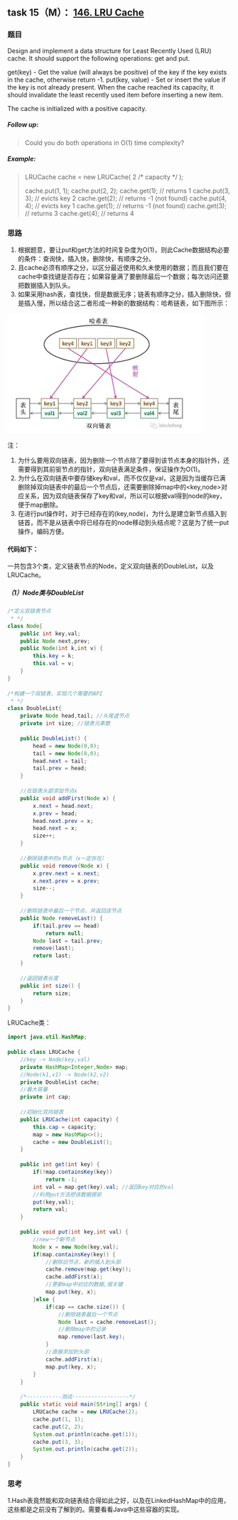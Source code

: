 ## task 15（M）： [146. LRU Cache](https://leetcode-cn.com/problems/lru-cache/)

### 题目

Design and implement a data structure for Least Recently Used (LRU) cache. It should support the following operations: get and put.

get(key) - Get the value (will always be positive) of the key if the key exists in the cache, otherwise return -1.
put(key, value) - Set or insert the value if the key is not already present. When the cache reached its capacity, it should invalidate the least recently used item before inserting a new item.

The cache is initialized with a positive capacity.

##### Follow up:

> Could you do both operations in O(1) time complexity?

##### Example:

> LRUCache cache = new LRUCache( 2 /* capacity */ );
>
> cache.put(1, 1);
> cache.put(2, 2);
> cache.get(1);       // returns 1
> cache.put(3, 3);    // evicts key 2
> cache.get(2);       // returns -1 (not found)
> cache.put(4, 4);    // evicts key 1
> cache.get(1);       // returns -1 (not found)
> cache.get(3);       // returns 3
> cache.get(4);       // returns 4

### 思路

1. 根据题意，要让put和get方法的时间复杂度为O(1)，则此Cache数据结构必要的条件：查询快，插入快，删除快，有顺序之分。
2. 且cache必须有顺序之分，以区分最近使用和久未使用的数据；而且我们要在cache中查找键是否存在；如果容量满了要删除最后一个数据；每次访问还要把数据插入到队头。
3. 如果采用hash表，查找快，但是数据无序；链表有顺序之分，插入删除快，但是插入慢，所以结合这二者形成一种新的数据结构：哈希链表，如下图所示：

![](images/task15.png)

注：

1. 为什么要用双向链表，因为删除一个节点除了要得到该节点本身的指针外，还需要得到其前驱节点的指针，双向链表满足条件，保证操作为O(1)。
2. 为什么在双向链表中要存储key和val，而不仅仅是val，这是因为当缓存已满删除掉双向链表中的最后一个节点后，还需要删除掉map中的<key,node>对应关系，因为双向链表保存了key和val，所以可以根据val得到node的key，便于map删除。
3. 在进行put操作时，对于已经存在的(key,node)，为什么是建立新节点插入到链首，而不是从链表中将已经存在的node移动到头结点呢？这是为了统一put操作，编码方便。

#### 代码如下：

一共包含3个类，定义链表节点的Node，定义双向链表的DoubleList，以及LRUCache。

##### （1）Node类与DoubleList

```java
/*定义双链表节点
 * */
class Node{
	public int key,val;
	public Node next,prev;
	public Node(int k,int v) {
		this.key = k;
		this.val = v;
	}
}

/*构建一个双链表，实现几个需要的API
 * */
class DoubleList{
	private Node head,tail; //头尾虚节点
	private int size; //链表元素数
	
	public DoubleList() {
		head = new Node(0,0);
		tail = new Node(0,0);
		head.next = tail;
		tail.prev = head;
	}
	
	//在链表头部添加节点x
	public void addFirst(Node x) {
		x.next = head.next;
		x.prev = head;
		head.next.prev = x;
		head.next = x;
		size++;
	}
	
	//删除链表中的x节点（x一定存在）
	public void remove(Node x) {
		x.prev.next = x.next;
		x.next.prev = x.prev;
		size--;
	}
	
	//删除链表中最后一个节点，并返回该节点
	public Node removeLast() {
		if(tail.prev == head)
			return null;
		Node last = tail.prev;
		remove(last);
		return last;
	}
	
	//返回链表长度
	public int size() {
		return size;
	}
}
```

LRUCache类：

```java
import java.util.HashMap;

public class LRUCache {
	//key -> Node(key,val)
	private HashMap<Integer,Node> map;
	//Node(k1,v1) -> Node(k2,v2)
	private DoubleList cache;
	//最大容量
	private int cap;
	
	//初始化双向链表
	public LRUCache(int capacity) {
		this.cap = capacity;
		map = new HashMap<>();
		cache = new DoubleList();
	}
	
	public int get(int key) {
		if(!map.containsKey(key))
			return -1;
		int val = map.get(key).val; //返回key对应的val
		//利用put方法把该数据提前
		put(key,val);
		return val;
	}
	
	public void put(int key,int val) {
		//new一个新节点
		Node x = new Node(key,val);
		if(map.containsKey(key)) {
			//删除旧节点，新的插入到头部
			cache.remove(map.get(key));
			cache.addFirst(x);
			//更新map中对应的数据,很关键
			map.put(key, x);
		}else {
			if(cap == cache.size()) {
				//删除链表最后一个节点
				Node last = cache.removeLast();
				//删除map中的记录
				map.remove(last.key);
			}
			//直接添加到头部
			cache.addFirst(x);
			map.put(key, x);
		}
	}
    
    /*-----------测试------------------*/
    public static void main(String[] args) {
        LRUCache cache = new LRUCache(2);
        cache.put(1, 1);
        cache.put(2, 2);
        System.out.println(cache.get(1));
        cache.put(3, 3);
        System.out.println(cache.get(2));
    }
}
```

### 思考

1.Hash表竟然能和双向链表结合得如此之好，以及在LinkedHashMap中的应用，这些都是之前没有了解到的。需要看看Java中这些容器的实现。

